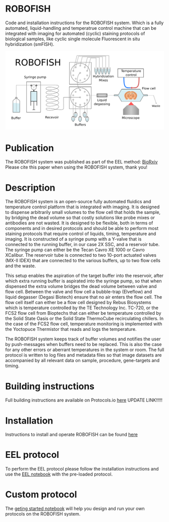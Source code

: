 # ROBOFISH
Code and installation instructions for the ROBOFISH system. Which is a fully automated, liquid-handling and temperatrue control machine that can be integrated with imaging for automated (cyclic) staining protocols of biological samples, like cyclic single molecule Fluorescent in situ hybridization (smFISH).

![image info](./Images/ROBOFISH_logo_white.png "ROBOFISH simplified schematic")

# Publication
The ROBOFISH system was published as part of the EEL method: [BioRxiv](https://www.biorxiv.org/content/10.1101/2022.01.12.476082v1)
Please cite this paper when using the ROBOFISH system, thank you!

# Description
The ROBOFISH system is an open-source fully automated fluidics and temperature control platform that is integrated with imaging. It is designed to dispense arbitrarily small volumes to the flow cell that holds the sample, by bridging the dead volume so that costly solutions like probe mixes or antibodies are not wasted. It is designed to be flexible, both in terms of components and in desired protocols and should be able to perform most staining protocols that require control of liquids, timing, temperature and imaging. It is constructed of a syringe pump with a Y-valve that is connected to the running buffer, in our case 2X SSC, and a reservoir tube. The syringe pump can either be the Tecan Cavro XE 1000 or Cavro XCalibur. The reservoir tube is connected to two 10-port actuated valves (MX-II IDEX) that are connected to the various buffers, up to two flow cells and the waste.  

This setup enables the aspiration of the target buffer into the reservoir, after which extra running buffer is aspirated into the syringe pump, so that when dispensed the extra volume bridges the dead volume between valve and flow cell. Between the valve and flow cell a bubble-trap (Elveflow) and liquid degasser (Degasi Biotech) ensure that no air enters the flow cell. The flow cell itself can either be a flow cell designed by Rebus Biosystems which is temperature controlled by the TE Technology Inc. TC-720, or the FCS2 flow cell from Bioptechs that can either be temperature controlled by the Solid State Oasis or the Solid State ThermoCube recirculating chillers. In the case of the FCS2 flow cell, temperature monitoring is implemented with the Yoctopuce Thermistor that reads and logs the temperature.  

The ROBOFISH system keeps track of buffer volumes and notifies the user by push-messages when buffers need to be replaced. This is also the case for any other errors or aberrant temperatures in the system or room. The full protocol is written to log files and metadata files so that image datasets are accompanied by all relevant data on sample, procedure, gene-targets and timing.

# Building instructions
Full building instructions are available on Protocols.io [here](https://www.protocols.io/edit/robofish-construction-bcrciv2w) UPDATE LINK!!!!!

# Installation
Instructions to install and operate ROBOFISH can be found [here](https://github.com/linnarsson-lab/ROBOFISH/blob/master/Instalation.md)

# EEL protocol
To perform the EEL protocol please follow the installation instructions and use the [EEL notebook](https://github.com/linnarsson-lab/ROBOFISH/blob/master/EEL.ipynb) with the pre-loaded protocol.

# Custom protocol
The [geting started notebook]() will help you design and run your own protocols on the ROBOFISH system. 
